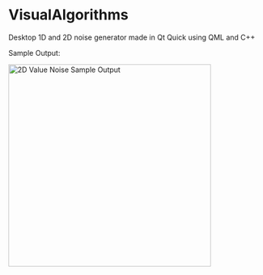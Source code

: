 # VisualAlgorithms
Desktop 1D and 2D noise generator made in Qt Quick using QML and C++

Sample Output:

<img src="2DValueNoise.ppm" alt="2D Value Noise Sample Output" width=400>
